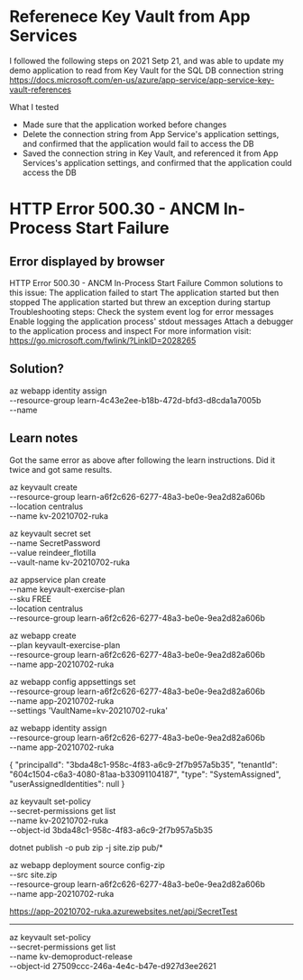 # Referenece Key Vault from App Services
I followed the following steps on 2021 Setp 21, and was able to update my demo application to read from Key Vault for the SQL DB connection string
https://docs.microsoft.com/en-us/azure/app-service/app-service-key-vault-references

What I tested
- Made sure that the application worked before changes
- Delete the connection string from App Service's application settings, and confirmed that the application would fail to access the DB
- Saved the connection string in Key Vault, and referenced it from App Services's application settings, and confirmed that the application could access the DB

# HTTP Error 500.30 - ANCM In-Process Start Failure
## Error displayed by browser
HTTP Error 500.30 - ANCM In-Process Start Failure
Common solutions to this issue:
The application failed to start
The application started but then stopped
The application started but threw an exception during startup
Troubleshooting steps:
Check the system event log for error messages
Enable logging the application process' stdout messages
Attach a debugger to the application process and inspect
For more information visit: https://go.microsoft.com/fwlink/?LinkID=2028265

## Solution?
az webapp identity assign \
    --resource-group learn-4c43e2ee-b18b-472d-bfd3-d8cda1a7005b \
    --name <your-unique-app-name>

## Learn notes
Got the same error as above after following the learn instructions. Did it twice and got same results.

az keyvault create \
    --resource-group learn-a6f2c626-6277-48a3-be0e-9ea2d82a606b \
    --location centralus \
    --name kv-20210702-ruka

az keyvault secret set \
    --name SecretPassword \
    --value reindeer_flotilla \
    --vault-name kv-20210702-ruka

az appservice plan create \
    --name keyvault-exercise-plan \
    --sku FREE \
    --location centralus \
    --resource-group learn-a6f2c626-6277-48a3-be0e-9ea2d82a606b

az webapp create \
    --plan keyvault-exercise-plan \
    --resource-group learn-a6f2c626-6277-48a3-be0e-9ea2d82a606b \
    --name app-20210702-ruka


az webapp config appsettings set \
    --resource-group learn-a6f2c626-6277-48a3-be0e-9ea2d82a606b \
    --name app-20210702-ruka \
    --settings 'VaultName=kv-20210702-ruka'

az webapp identity assign \
    --resource-group learn-a6f2c626-6277-48a3-be0e-9ea2d82a606b \
    --name app-20210702-ruka

{
  "principalId": "3bda48c1-958c-4f83-a6c9-2f7b957a5b35",
  "tenantId": "604c1504-c6a3-4080-81aa-b33091104187",
  "type": "SystemAssigned",
  "userAssignedIdentities": null
}

az keyvault set-policy \
    --secret-permissions get list \
    --name kv-20210702-ruka \
    --object-id 3bda48c1-958c-4f83-a6c9-2f7b957a5b35

dotnet publish -o pub
zip -j site.zip pub/*

az webapp deployment source config-zip \
    --src site.zip \
    --resource-group learn-a6f2c626-6277-48a3-be0e-9ea2d82a606b \
    --name app-20210702-ruka

https://app-20210702-ruka.azurewebsites.net/api/SecretTest

------------------

az keyvault set-policy \
    --secret-permissions get list \
    --name kv-demoproduct-release \
    --object-id 27509ccc-246a-4e4c-b47e-d927d3ee2621